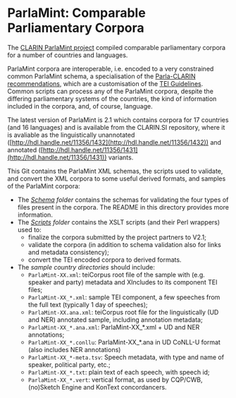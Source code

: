 # ParlaMint: Comparable Parliamentary Corpora

The [CLARIN ParlaMint
project](https://www.clarin.eu/content/parlamint-towards-comparable-parliamentary-corpora)
compiled comparable parliamentary corpora for a number of countries and languages. 

ParlaMint corpora are interoperable, i.e. encoded to a very constrained common ParlaMint schema, a
specialisation of the [Parla-CLARIN recommendations](https://clarin-eric.github.io/parla-clarin/),
which are a customisation of the [TEI Guidelines](https://tei-c.org/guidelines/p5/).  Common scripts
can process any of the ParlaMint corpora, despite the differing parliamentary systems of the
countries, the kind of information included in the corpora, and, of course, language.

The latest version of ParlaMint is 2.1 which contains corpora for 17 countries (and 16 languages)
and is available from the CLARIN.SI repository, where it is avaliable as the linguistically
unannotated ([http://hdl.handle.net/11356/1432](http://hdl.handle.net/11356/1432)) and
annotated ([http://hdl.handle.net/11356/1431](http://hdl.handle.net/11356/1431)) variants.

This Git contains the ParlaMint XML schemas, the scripts used to validate,
and convert the XML corpora to some useful derived formats, and samples of the
ParlaMint corpora:

* The *[Schema](Schema/) folder* contains the schemas for validating the
four types of files present in the corpora. The README in this
directory provides more information.
* The *[Scripts](Scripts/) folder* contains the XSLT scripts (and their Perl wrappers) used to:
  * finalize the corpora submitted by the project partners to V2.1;
  * validate the corpora (in addition to schema validation also for links and metadata consistency);
  * convert the TEI encoded corpora to derived formats.
* The *sample country directories* should include:
  * `ParlaMint-XX.xml`: teiCorpus root file of the sample with (e.g. speaker and party) metadata and
     XIncludes to its component TEI files;
  * `ParlaMint-XX_*.xml`: sample TEI component, a few speeches from the full text
    (typically 1 day of speeches);
  * `ParlaMint-XX.ana.xml`: teiCorpus root file for the linguistically (UD and NER) annotated sample,
    including annotation metadata;
  * `ParlaMint-XX_*.ana.xml`: ParlaMint-XX_*.xml + UD and NER annotations;
  * `ParlaMint-XX_*.conllu`: ParlaMint-XX_*.ana in UD CoNLL-U format (also includes NER annotations)
  * `ParlaMint-XX_*-meta.tsv`: Speech metadata, with type and name of speaker, 
    political party, etc.;
  * `ParlaMint-XX_*.txt`: plain text of each speech, with speech id;
  * `ParlaMint-XX_*.vert`: vertical format, as used by CQP/CWB, (no)Sketch Engine and KonText concordancers.
